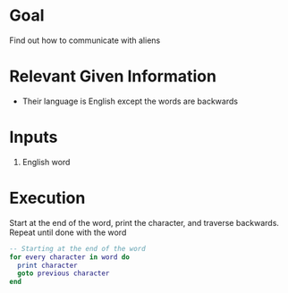 # Goal
Find out how to communicate with aliens

# Relevant Given Information
- Their language is English except the words are backwards

# Inputs
1. English word

# Execution
Start at the end of the word, print the character, and traverse backwards. Repeat until done with the word

```lua
-- Starting at the end of the word
for every character in word do
  print character
  goto previous character
end
```